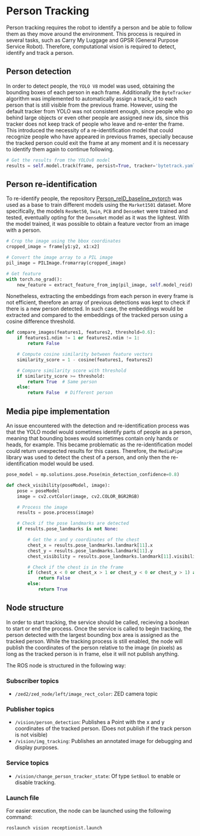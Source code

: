 # Person Tracking

Person tracking requires the robot to identify a person and be able to follow them as they move around the environment. This process is required in several tasks, such as Carry My Luggage and GPSR (General Purpose Service Robot). Therefore, computational vision is required to detect, identify and track a person.

## Person detection

In order to detect people, the `YOLO V8` model was used, obtaining the bounding boxes of each person in each frame. Additionally the `ByteTracker` algorithm was implemented to automatically assign a track_id to each person that is still visible from the previous frame. However, using the default tracker from YOLO was not consistent enough, since people who go behind large objects or even other people are assigned new ids, since this tracker does not keep track of people who leave and re-enter the frame. This introduced the necessity of a re-identification model that could recognize people who have appeared in previous frames, specially because the tracked person could exit the frame at any moment and it is necessary to identify them again to continue following.

```python
# Get the results from the YOLOv8 model
results = self.model.track(frame, persist=True, tracker='bytetrack.yaml', classes=0, verbose=False)
```

## Person re-identification

To re-identify people, the repository [Person_reID_baseline_pytorch]("https://github.com/layumi/Person_reID_baseline_pytorch") was used as a base to train different models using the `Market1501` dataset. More specifically, the models `ResNet50`, `Swin`, `PCB` and `DenseNet` were trained and tested, eventually opting for the `DenseNet` model as it was the lightest. With the model trained, it was possible to obtain a feature vector from an image with a person.

```python
# Crop the image using the bbox coordinates
cropped_image = frame[y1:y2, x1:x2]

# Convert the image array to a PIL image
pil_image = PILImage.fromarray(cropped_image)

# Get feature
with torch.no_grad():
    new_feature = extract_feature_from_img(pil_image, self.model_reid)
```

Nonetheless, extracting the embeddings from each person in every frame is not efficient, therefore an array of previous detections was kept to check if there is a new person detected. In such case, the embeddings would be extracted and compared to the embeddings of the tracked person using a cosine difference threshold.

```python
def compare_images(features1, features2, threshold=0.6):
    if features1.ndim != 1 or features2.ndim != 1:
        return False

    # Compute cosine similarity between feature vectors
    similarity_score = 1 - cosine(features1, features2)

    # Compare similarity score with threshold
    if similarity_score >= threshold:
        return True  # Same person
    else:
        return False  # Different person
```

## Media pipe implementation

An issue encountered with the detection and re-identification process was that the YOLO model would sometimes identify parts of people as a person, meaning that bounding boxes would sometimes contain only hands or heads, for example. This became problematic as the re-identification model could return unexpected results for this cases. Therefore, the `MediaPipe` library was used to detect the chest of a person, and only then the re-identification model would be used.

```python
pose_model = mp.solutions.pose.Pose(min_detection_confidence=0.8)

def check_visibility(poseModel, image):
    pose = poseModel
    image = cv2.cvtColor(image, cv2.COLOR_BGR2RGB)

    # Process the image
    results = pose.process(image)

    # Check if the pose landmarks are detected
    if results.pose_landmarks is not None:

        # Get the x and y coordinates of the chest
        chest_x = results.pose_landmarks.landmark[11].x
        chest_y = results.pose_landmarks.landmark[11].y
        chest_visibility = results.pose_landmarks.landmark[11].visibility

        # Check if the chest is in the frame
        if (chest_x < 0 or chest_x > 1 or chest_y < 0 or chest_y > 1) and chest_visibility < 0.95:
            return False
        else:
            return True
```

## Node structure

In order to start tracking, the service should be called, recieving a boolean to start or end the process. Once the service is called to begin tracking, the person detected with the largest bounding box area is assigned as the tracked person. While the tracking process is still enabled, the node will publish the coordinates of the person relative to the image (in pixels) as long as the tracked person is in frame, else it will not publish anything.

The ROS node is structured in the following way:

### Subscriber topics

- `/zed2/zed_node/left/image_rect_color`: ZED camera topic

### Publisher topics

- `/vision/person_detection`: Publishes a Point with the x and y coordinates of the tracked person. (Does not publish if the track person is not visible)
- `/vision/img_tracking`: Publishes an annotated image for debugging and display purposes.

### Service topics

- `/vision/change_person_tracker_state`: Of type `SetBool` to enable or disable tracking.

### Launch file

For easier execution, the node can be launched using the following command:

```bash
roslaunch vision receptionist.launch
```
